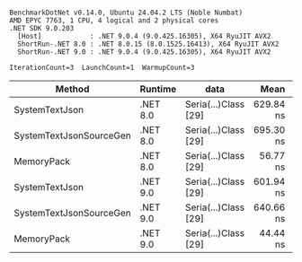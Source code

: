 ```

BenchmarkDotNet v0.14.0, Ubuntu 24.04.2 LTS (Noble Numbat)
AMD EPYC 7763, 1 CPU, 4 logical and 2 physical cores
.NET SDK 9.0.203
  [Host]            : .NET 9.0.4 (9.0.425.16305), X64 RyuJIT AVX2
  ShortRun-.NET 8.0 : .NET 8.0.15 (8.0.1525.16413), X64 RyuJIT AVX2
  ShortRun-.NET 9.0 : .NET 9.0.4 (9.0.425.16305), X64 RyuJIT AVX2

IterationCount=3  LaunchCount=1  WarmupCount=3  

```
| Method                  | Runtime  | data                 | Mean      | Error      | StdDev   | Min       | Max       | Gen0   | Allocated |
|------------------------ |--------- |--------------------- |----------:|-----------:|---------:|----------:|----------:|-------:|----------:|
| SystemTextJson          | .NET 8.0 | Seria(...)Class [29] | 629.84 ns |  17.130 ns | 0.939 ns | 628.87 ns | 630.74 ns | 0.0229 |     392 B |
| SystemTextJsonSourceGen | .NET 8.0 | Seria(...)Class [29] | 695.30 ns | 142.642 ns | 7.819 ns | 688.88 ns | 704.01 ns | 0.0277 |     464 B |
| MemoryPack              | .NET 8.0 | Seria(...)Class [29] |  56.77 ns |   5.931 ns | 0.325 ns |  56.48 ns |  57.12 ns | 0.0072 |     120 B |
| SystemTextJson          | .NET 9.0 | Seria(...)Class [29] | 601.94 ns |  31.206 ns | 1.711 ns | 599.98 ns | 603.13 ns | 0.0229 |     392 B |
| SystemTextJsonSourceGen | .NET 9.0 | Seria(...)Class [29] | 640.66 ns |  17.567 ns | 0.963 ns | 639.61 ns | 641.49 ns | 0.0277 |     464 B |
| MemoryPack              | .NET 9.0 | Seria(...)Class [29] |  44.44 ns |   3.230 ns | 0.177 ns |  44.24 ns |  44.58 ns | 0.0072 |     120 B |
